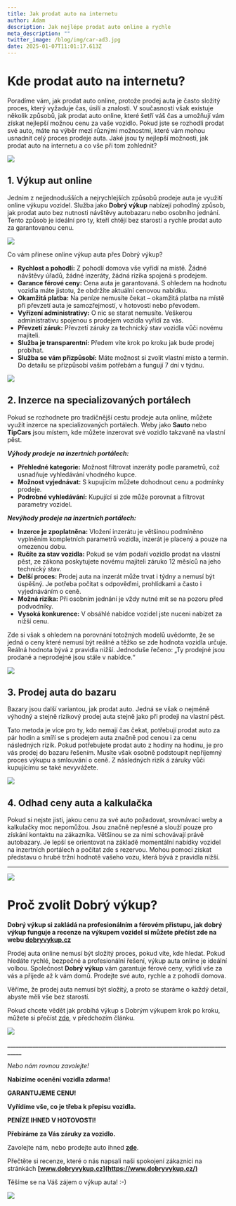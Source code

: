 ```yaml
---
title: Jak prodat auto na internetu
author: Adam
description: Jak nejlépe prodat auto online a rychle
meta_description: ""
twitter_image: /blog/img/car-ad3.jpg
date: 2025-01-07T11:01:17.613Z
---
```

# **Kde prodat auto na internetu?**

Poradíme vám, jak prodat auto online, protože prodej auta je často složitý proces, který vyžaduje čas, úsilí a znalosti. V současnosti však existuje několik způsobů, jak prodat auto online, které šetří váš čas a umožňují vám získat nejlepší možnou cenu za vaše vozidlo. Pokud jste se rozhodli prodat své auto, máte na výběr mezi různými možnostmi, které vám mohou usnadnit celý proces prodeje auta. Jaké jsou ty nejlepší možnosti, jak prodat auto na internetu a co vše při tom zohlednit?

![](/blog/img/286cf469-2211-4fb5-99b2-aeea57b09dc4.webp)

## **1. Výkup aut online**

Jedním z nejjednodušších a nejrychlejších způsobů prodeje auta je využití online výkupu vozidel. Služba jako **Dobrý výkup** nabízejí pohodlný způsob, jak prodat auto bez nutnosti návštěvy autobazaru nebo osobního jednání. Tento způsob je ideální pro ty, kteří chtějí bez starostí a rychle prodat auto za garantovanou cenu.

![](/blog/img/autíčko-a-kalkulačka.jpg)

Co vám přinese online výkup auta přes Dobrý výkup?

* **Rychlost a pohodlí:** Z pohodlí domova vše vyřídí na místě. Žádné návštěvy úřadů, žádné inzeráty, žádná rizika spojená s prodejem.
* **Garance férové ceny:** Cena auta je garantovaná. S ohledem na hodnotu vozidla máte jistotu, že obdržíte aktuální cenovou nabídku.
* **Okamžitá platba:** Na peníze nemusíte čekat – okamžitá platba na místě při převzetí auta je samozřejmostí, v hotovosti nebo převodem.
* **Vyřízení administrativy:** O nic se starat nemusíte. Veškerou administrativu spojenou s prodejem vozidla vyřídí za vás.
* **Převzetí záruk:** Převzetí záruky za technický stav vozidla vůči novému majiteli.
* **Služba je transparentní:** Předem víte krok po kroku jak bude prodej probíhat.
* **Služba se vám přizpůsobí:** Máte možnost si zvolit vlastní místo a termín. Do detailu se přizpůsobí vašim potřebám a fungují 7 dní v týdnu.

![](/blog/img/fabia-iii.jpg)

## **2. Inzerce na specializovaných portálech**

Pokud se rozhodnete pro tradičnější cestu prodeje auta online, můžete využít inzerce na specializovaných portálech. Weby jako **Sauto** nebo **TipCars** jsou místem, kde můžete inzerovat své vozidlo takzvaně na vlastní pěst.

***Výhody prodeje na inzertních portálech:***

* **Přehledné kategorie:** Možnost filtrovat inzeráty podle parametrů, což usnadňuje vyhledávání vhodného kupce.
* **Možnost vyjednávat:** S kupujícím můžete dohodnout cenu a podmínky prodeje.
* **Podrobné vyhledávání:** Kupující si zde může porovnat a filtrovat parametry vozidel.

***Nevýhody prodeje na inzertních portálech:***

* **Inzerce je zpoplatněna:** Vložení inzerátu je většinou podmíněno vyplněním kompletních parametrů vozidla, inzerát je placený a pouze na omezenou dobu.
* **Ručíte za stav vozidla:** Pokud se vám podaří vozidlo prodat na vlastní pěst, ze zákona poskytujete novému majiteli záruko 12 měsíců na jeho technický stav.     
* **Delší proces:** Prodej auta na inzerát může trvat i týdny a nemusí být úspěšný. Je potřeba počítat s odpověďmi, prohlídkami a často i vyjednáváním o ceně.
* **Možná rizika:** Při osobním jednání je vždy nutné mít se na pozoru před podvodníky.
* **Vysoká konkurence:** V obsáhlé nabídce vozidel jste nuceni nabízet za nižší cenu.

Zde si však s ohledem na porovnání totožných modelů uvědomte, že se jedná o ceny které nemusí být reálné a těžko se zde hodnota vozidla určuje. Reálná hodnota bývá z pravidla nižší. Jednoduše řečeno: „Ty prodejné jsou prodané a neprodejné jsou stále v nabídce.“

![](/blog/img/autohaus-2138927_1920.jpg)

## **3. Prodej auta do bazaru**

Bazary jsou další variantou, jak prodat auto. Jedná se však o nejméně výhodný a stejně rizikový prodej auta stejně jako při prodeji na vlastní pěst.

Tato metoda je více pro ty, kdo nemají čas čekat, potřebují prodat auto za pár hodin a smíří se s prodejem auta značně pod cenou i za cenu následných rizik. Pokud potřebujete prodat auto z hodiny na hodinu, je pro vás prodej do bazaru řešením. Musíte však osobně podstoupit nepříjemný proces výkupu a smlouvání o ceně. Z následných rizik á záruky vůči kupujícímu se také nevyvážete.   

![](/blog/img/flatnet-79x929.jpg)

## **4. Odhad ceny auta a kalkulačka**

Pokud si nejste jisti, jakou cenu za své auto požadovat, srovnávací weby a kalkulačky moc nepomůžou. Jsou značně nepřesné a slouží pouze pro získání kontaktu na zákazníka. Většinou se za nimi schovávají právě autobazary. Je lepší se orientovat na základě momentální nabídky vozidel na inzertních portálech a počítat zde s rezervou. Mohou pomoci získat představu o hrubé tržní hodnotě vašeho vozu, která bývá z pravidla nižší.

- - -

![](/blog/img/info-icon.png)

# **Proč zvolit Dobrý výkup?**

**Dobrý výkup si zakládá na profesionálním a férovém přistupu, jak dobrý výkup funguje a recenze na výkupem vozidel si můžete přečíst zde na webu [dobryvykup.cz](http://www.dobryvykup.cz/)**

Prodej auta online nemusí být složitý proces, pokud víte, kde hledat. Pokud hledáte rychlé, bezpečné a profesionální řešení, výkup auta online je ideální volbou. Společnost **Dobrý výkup** vám garantuje férové ceny, vyřídí vše za vás a přijede až k vám domů. Prodejte své auto, rychle a z pohodlí domova.

Věříme, že prodej auta nemusí být složitý, a proto se staráme o každý detail, abyste měli vše bez starostí.

Pokud chcete vědět jak probíhá výkup s Dobrým výkupem krok po kroku, můžete si přečíst [zde](https://www.dobryvykup.cz/blog/2021/09/jak-prob%C3%ADh%C3%A1-samotn%C3%BD-v%C3%BDkup-aut-s-dobr%C3%BDm-v%C3%BDkupem), v předchozím článku. 

![](/blog/img/obrázek1.jpg)

\_\_\_\_\_\_\_\_\_\_\_\_\_\_\_\_\_\_\_\_\_\_\_\_\_\_\_\_\_\_\_\_\_\_\_\_\_\_\_\_\_\_\_\_\_\_\_\_\_\_\_\_\_\_\_\_\_\_\_\_\_\_\_\_\_\_\_\_\_\_\_\_\_\_\_\_\_\_\_\_\_\__

*Nebo nám rovnou zavolejte!*

**Nabízíme ocenění vozidla zdarma!**

**GARANTUJEME CENU!**

**Vyřídíme vše, co je třeba k přepisu vozidla.**

**PENÍZE IHNED V HOTOVOSTI!**

**Přebíráme za Vás záruky za vozidlo.**

Zavolejte nám, nebo prodejte auto ihned **[zde](https://www.dobryvykup.cz/#bottom)**.

Přečtěte si recenze, které o nás napsali naši spokojení zákazníci na stránkách **[www.dobryvykup.cz](https://www.dobryvykup.cz/)**

Těšíme se na Váš zájem o výkup auta! :-)

![](/blog/img/car-ad3.jpg)
